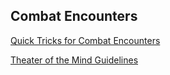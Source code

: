 ## Combat Encounters

[Quick Tricks for Combat Encounters](./Quick_Tricks/Quick_Tricks.md)

[Theater of the Mind Guidelines](./Theater_of_the_Mind/Theater_of_the_Mind.md)
